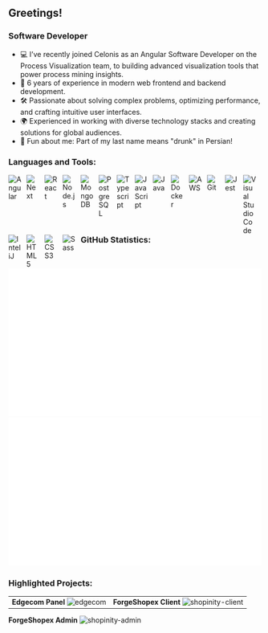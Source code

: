 ## Greetings!

### Software Developer 
- 💻 I’ve recently joined Celonis as an Angular Software Developer on the Process Visualization team, to building advanced visualization tools that power process mining insights.
- 🚀 6 years of experience in modern web frontend and backend development.
- 🛠️ Passionate about solving complex problems, optimizing performance, and crafting intuitive user interfaces.
- 🌍 Experienced in working with diverse technology stacks and creating solutions for global audiences.
- 🍻 Fun about me: Part of my last name means "drunk" in Persian!

### Languages and Tools:

<img align="left" alt="Angular" width="26px" src="https://upload.wikimedia.org/wikipedia/commons/thumb/c/cf/Angular_full_color_logo.svg/2048px-Angular_full_color_logo.svg.png" style="padding-right:10px;" />
<img align="left" alt="Next" width="26px" src="https://static-00.iconduck.com/assets.00/next-js-icon-2048x2048-5dqjgeku.png" style="padding-right:10px;" />
<img align="left" alt="React" width="26px" src="https://cdn.jsdelivr.net/gh/devicons/devicon/icons/react/react-original.svg" style="padding-right:10px;" />
<img align="left" alt="Node.js" width="26px" src="https://cdn.jsdelivr.net/gh/devicons/devicon/icons/nodejs/nodejs-original.svg" style="padding-right:10px;" />
<img align="left" alt="MongoDB" width="26px" src="https://cdn.jsdelivr.net/gh/devicons/devicon/icons/mongodb/mongodb-original.svg" style="padding-right:10px;" />
<img align="left" alt="PostgreSQL" width="26px" src="https://cdn.jsdelivr.net/gh/devicons/devicon/icons/postgresql/postgresql-original.svg" style="padding-right:10px;" />
<img align="left" alt="Typescript" width="26px" src="https://cdn-icons-png.flaticon.com/512/5968/5968381.png" style="padding-right:10px;" />
<img align="left" alt="JavaScript" width="26px" src="https://cdn.jsdelivr.net/gh/devicons/devicon/icons/javascript/javascript-original.svg" style="padding-right:10px;" />
<img align="left" alt="Java" width="26px" src="https://static-00.iconduck.com/assets.00/java-icon-1511x2048-6ikx8301.png" style="padding-right:10px;" />
<img align="left" alt="Docker" width="26px" src="https://cdn4.iconfinder.com/data/icons/logos-and-brands/512/97_Docker_logo_logos-512.png" style="padding-right:10px;" />
<img align="left" alt="AWS" width="26px" src="https://uxwing.com/wp-content/themes/uxwing/download/brands-and-social-media/aws-icon.png" style="padding-right:10px;" />
<img align="left" alt="Git" width="26px" src="https://cdn.jsdelivr.net/gh/devicons/devicon/icons/git/git-original.svg" style="padding-right:10px;" />
<img align="left" alt="Jest" width="26px" src="https://static-00.iconduck.com/assets.00/jest-icon-1855x2048-ifiupldr.png" style="padding-right:10px;" />
<img align="left" alt="Visual Studio Code" width="26px" src="https://cdn.jsdelivr.net/gh/devicons/devicon/icons/vscode/vscode-original.svg" style="padding-right:10px;" />
<img align="left" alt="InteliJ" width="26px" src="https://upload.wikimedia.org/wikipedia/commons/thumb/9/9c/IntelliJ_IDEA_Icon.svg/2048px-IntelliJ_IDEA_Icon.svg.png" style="padding-right:10px;" />
<img align="left" alt="HTML5" width="26px" src="https://cdn.jsdelivr.net/gh/devicons/devicon/icons/html5/html5-original.svg" style="padding-right:10px;" />
<img align="left" alt="CSS3" width="26px" src="https://cdn.jsdelivr.net/gh/devicons/devicon/icons/css3/css3-original.svg" style="padding-right:10px;" />
<img align="left" alt="Sass" width="26px" src="https://cdn.jsdelivr.net/gh/devicons/devicon/icons/sass/sass-original.svg" style="padding-right:10px;" />


<br />
<br />

### GitHub Statistics:
<p align="center">
    <a href="#title">
        <img src="https://raw.githubusercontent.com/alipooladmast/github-stats-transparent/output/generated/languages.svg" alt="Languages" />
    </a>
    <a href="#title">
        <img src="https://raw.githubusercontent.com/alipooladmast/github-stats-transparent/output/generated/overview.svg" alt="Overview" />
    </a>
</p>

### Highlighted Projects:
|||
|:-:|:-:|
**Edgecom Panel** ![edgecom](https://user-images.githubusercontent.com/90814974/210185492-e65e77b8-60cc-4b54-8fc3-4cfff0a1069c.gif) | **ForgeShopex Client** ![shopinity-client](https://user-images.githubusercontent.com/90814974/210185528-0d0f42ef-874c-431e-a91b-c72aade307a0.gif) |
**ForgeShopex Admin** ![shopinity-admin](https://user-images.githubusercontent.com/90814974/210186331-3b58678f-777c-4536-a7e9-686acbc640e0.gif)
